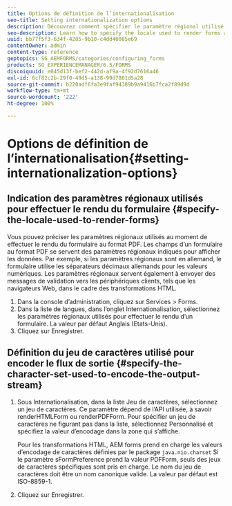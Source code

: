 ```yaml
---
title: Options de définition de l’internationalisation
seo-title: Setting internationalization options
description: Découvrez comment spécifier le paramètre régional utilisé pour le rendu des formulaires et spécifier le jeu de caractères utilisé pour encoder le flux de sortie.
seo-description: Learn how to specify the locale used to render forms and how to specify the character set used to encode the output stream.
uuid: bb77f5f3-634f-4285-9b10-c4dd40085e69
contentOwner: admin
content-type: reference
geptopics: SG_AEMFORMS/categories/configuring_forms
products: SG_EXPERIENCEMANAGER/6.5/FORMS
discoiquuid: e845d13f-bef2-442d-af9a-4f92d7616a46
exl-id: 6cf82c2b-29f0-49d5-a138-99d7801d5a28
source-git-commit: b220adf6fa3e9faf94389b9a9416b7fca2f89d9d
workflow-type: tm+mt
source-wordcount: '222'
ht-degree: 100%

---
```


# Options de définition de l’internationalisation{#setting-internationalization-options}

## Indication des paramètres régionaux utilisés pour effectuer le rendu du formulaire {#specify-the-locale-used-to-render-forms}

Vous pouvez préciser les paramètres régionaux utilisés au moment de effectuer le rendu du formulaire au format PDF. Les champs d’un formulaire au format PDF se servent des paramètres régionaux indiqués pour afficher les données. Par exemple, si les paramètres régionaux sont en allemand, le formulaire utilise les séparateurs décimaux allemands pour les valeurs numériques. Les paramètres régionaux servent également à envoyer des messages de validation vers les périphériques clients, tels que les navigateurs Web, dans le cadre des transformations HTML.

1. Dans la console d’administration, cliquez sur Services > Forms.
1. Dans la liste de langues, dans l’onglet Internationalisation, sélectionnez les paramètres régionaux utilisés pour effectuer le rendu d’un formulaire. La valeur par défaut Anglais (Etats-Unis).
1. Cliquez sur Enregistrer.

## Définition du jeu de caractères utilisé pour encoder le flux de sortie {#specify-the-character-set-used-to-encode-the-output-stream}

1. Sous Internationalisation, dans la liste Jeu de caractères, sélectionnez un jeu de caractères. Ce paramètre dépend de l’API utilisée, à savoir renderHTMLForm ou renderPDFForm. Pour spécifier un jeu de caractères ne figurant pas dans la liste, sélectionnez Personnalisé et spécifiez la valeur d’encodage dans la zone qui s’affiche.

   Pour les transformations HTML, AEM forms prend en charge les valeurs d’encodage de caractères définies par le package `java.nio.charset` Si le paramètre sFormPreference prend la valeur PDFForm, seuls des jeux de caractères spécifiques sont pris en charge. Le nom du jeu de caractères doit être un nom canonique valide. La valeur par défaut est ISO-8859-1.

1. Cliquez sur Enregistrer.
